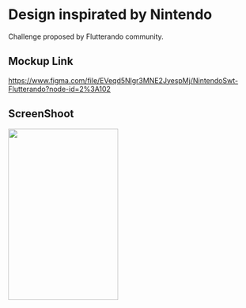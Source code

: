 # Design inspirated by Nintendo

Challenge proposed by Flutterando community.

## Mockup Link
https://www.figma.com/file/EVeqd5Nlgr3MNE2JyespMj/NintendoSwt-Flutterando?node-id=2%3A102

## ScreenShoot
<img src="https://github.com/vitoria-soares/nintendoswitch/assets/67613433/c6939b2d-b732-4fad-aef0-af7fb3405f19" width="222" height="346">
